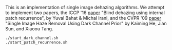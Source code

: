 This is an implementation of single image dehazing algorithms. We attempt to implement two papers, the ICCP '16 [paper](http://ieeexplore.ieee.org/document/7492870/) "Blind dehazing using internal patch recurrence", by Yuval Bahat & Michal Irani, and the CVPR '09 [paper](http://ieeexplore.ieee.org/stamp/stamp.jsp?arnumber=5567108) "Single Image Haze Removal Using Dark Channel Prior" by Kaiming He, Jian Sun, and Xiaoou Tang.

````
./start_dark_channel.sh
./start_patch_recurrence.sh
````
